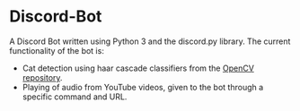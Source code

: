 # Discord-Bot
A Discord Bot written using Python 3 and the discord.py library. The current functionality of the bot is:
- Cat detection using haar cascade classifiers from the [OpenCV repository](https://github.com/opencv/opencv/tree/master/data/haarcascades).
- Playing of audio from YouTube videos, given to the bot through a specific command and URL.
